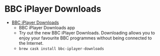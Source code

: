# BBC iPlayer Downloads
- [BBC iPlayer Downloads](https://www.bbc.co.uk/iplayer/install)
  -  BBC iPlayer Downloads app
  - Try out the new BBC iPlayer Downloads. Downloading allows you to enjoy your favourite BBC programmes without being connected to the Internet.
  - `brew cask install bbc-iplayer-downloads`
